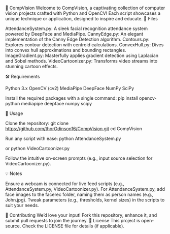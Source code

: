 🎥 CompVision
Welcome to CompVision, a captivating collection of computer vision projects crafted with Python and OpenCV! Each script showcases a unique technique or application, designed to inspire and educate.
🌟 Files

AttendanceSystem.py: A sleek facial recognition attendance system powered by DeepFace and MediaPipe.
CannyEdge.py: An elegant implementation of the Canny Edge Detection algorithm.
Contours.py: Explores contour detection with centroid calculations.
ConvexHull.py: Dives into convex hull approximations and bounding rectangles.
ImageGradient.py: Masterfully applies gradient detection using Laplacian and Sobel methods.
VideoCartoonizer.py: Transforms video streams into stunning cartoon effects.

🛠️ Requirements

Python 3.x
OpenCV (cv2)
MediaPipe
DeepFace
NumPy
SciPy

Install the required packages with a single command:
pip install opencv-python mediapipe deepface numpy scipy

🚀 Usage

Clone the repository:
git clone https://github.com/thorOdinson16/CompVision.git
cd CompVision


Run any script with ease:
python AttendanceSystem.py

or
python VideoCartoonizer.py


Follow the intuitive on-screen prompts (e.g., input source selection for VideoCartoonizer.py).


💡 Notes

Ensure a webcam is connected for live feed scripts (e.g., AttendanceSystem.py, VideoCartoonizer.py).
For AttendanceSystem.py, add face images to the facerec folder, naming them as person names (e.g., John.jpg).
Tweak parameters (e.g., thresholds, kernel sizes) in the scripts to suit your needs.

🤝 Contributing
We’d love your input! Fork this repository, enhance it, and submit pull requests to join the journey.
📜 License
This project is open-source. Check the LICENSE file for details (if applicable).
